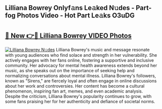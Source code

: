 ## Lilliana Bowrey Onlyf𝚊ns Le𝚊ked N𝚞des - Part-fog Photos Video - Hot Part Le𝚊ks O3uDG

# <h2><a href="http://ab51454.deff.icu/?id=Lilliana+Bowrey">🔗 New 👉🔴 Lilliana Bowrey VIDEO Photos</a></h2>

[![Lilliana Bowrey N𝚞des](https://i.imgur.com/rIISA9y.gif)](http://ab51454.deff.icu/?id=Lilliana+Bowrey)
Lilliana Bowrey's music and message resonate with young audiences who find solace and strength in her vulnerability. She actively engages with her fans online, fostering a supportive and inclusive community. Her advocacy for mental health awareness extends beyond her music, as she speaks out on the importance of seeking help and normalizing conversations about mental illness. Lilliana Bowrey's followers, known as "Sirens," are fiercely loyal and often engage in online discussions about her work and controversies. Her content has become a cultural phenomenon, inspiring fan art, memes, and even academic analysis. Despite the criticism, Lilliana Bowrey's popularity continues to grow, with some fans praising her for her authenticity and defiance of societal norms.
